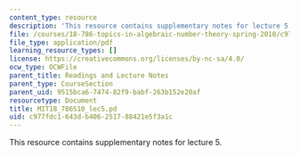 ```yaml
---
content_type: resource
description: 'This resource contains supplementary notes for lecture 5. '
file: /courses/18-786-topics-in-algebraic-number-theory-spring-2010/c977fdc1643db406251788421e5f3a1c_MIT18_786S10_lec5.pdf
file_type: application/pdf
learning_resource_types: []
license: https://creativecommons.org/licenses/by-nc-sa/4.0/
ocw_type: OCWFile
parent_title: Readings and Lecture Notes
parent_type: CourseSection
parent_uid: 9515bca6-7474-82f9-babf-263b152e20af
resourcetype: Document
title: MIT18_786S10_lec5.pd
uid: c977fdc1-643d-b406-2517-88421e5f3a1c
---
```

This resource contains supplementary notes for lecture 5. 